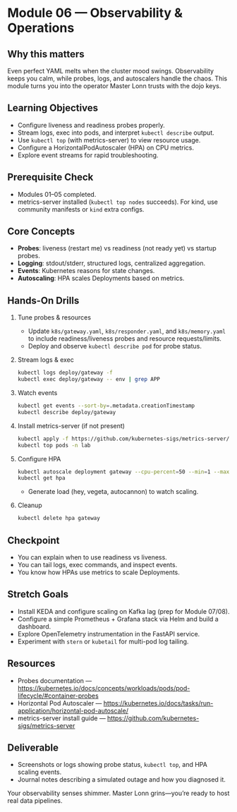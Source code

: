 # Module 06 — Observability & Operations

## Why this matters

Even perfect YAML melts when the cluster mood swings. Observability keeps you calm, while probes, logs, and autoscalers handle the chaos. This module turns you into the operator Master Lonn trusts with the dojo keys.

## Learning Objectives

- Configure liveness and readiness probes properly.
- Stream logs, exec into pods, and interpret `kubectl describe` output.
- Use `kubectl top` (with metrics-server) to view resource usage.
- Configure a HorizontalPodAutoscaler (HPA) on CPU metrics.
- Explore event streams for rapid troubleshooting.

## Prerequisite Check

- Modules 01–05 completed.
- metrics-server installed (`kubectl top nodes` succeeds). For kind, use community manifests or `kind` extra configs.

## Core Concepts

- **Probes**: liveness (restart me) vs readiness (not ready yet) vs startup probes.
- **Logging**: stdout/stderr, structured logs, centralized aggregation.
- **Events**: Kubernetes reasons for state changes.
- **Autoscaling**: HPA scales Deployments based on metrics.

## Hands-On Drills

1. Tune probes & resources

   - Update `k8s/gateway.yaml`, `k8s/responder.yaml`, and `k8s/memory.yaml` to include readiness/liveness probes and resource requests/limits.
   - Deploy and observe `kubectl describe pod` for probe status.

2. Stream logs & exec

   ```bash
   kubectl logs deploy/gateway -f
   kubectl exec deploy/gateway -- env | grep APP
   ```

3. Watch events

   ```bash
   kubectl get events --sort-by=.metadata.creationTimestamp
   kubectl describe deploy/gateway
   ```

4. Install metrics-server (if not present)

   ```bash
   kubectl apply -f https://github.com/kubernetes-sigs/metrics-server/releases/latest/download/components.yaml
   kubectl top pods -n lab
   ```

5. Configure HPA

   ```bash
   kubectl autoscale deployment gateway --cpu-percent=50 --min=1 --max=5
   kubectl get hpa
   ```

   - Generate load (hey, vegeta, autocannon) to watch scaling.

6. Cleanup
   ```bash
   kubectl delete hpa gateway
   ```

## Checkpoint

- You can explain when to use readiness vs liveness.
- You can tail logs, exec commands, and inspect events.
- You know how HPAs use metrics to scale Deployments.

## Stretch Goals

- Install KEDA and configure scaling on Kafka lag (prep for Module 07/08).
- Configure a simple Prometheus + Grafana stack via Helm and build a dashboard.
- Explore OpenTelemetry instrumentation in the FastAPI service.
- Experiment with `stern` or `kubetail` for multi-pod log tailing.

## Resources

- Probes documentation — https://kubernetes.io/docs/concepts/workloads/pods/pod-lifecycle/#container-probes
- Horizontal Pod Autoscaler — https://kubernetes.io/docs/tasks/run-application/horizontal-pod-autoscale/
- metrics-server install guide — https://github.com/kubernetes-sigs/metrics-server

## Deliverable

- Screenshots or logs showing probe status, `kubectl top`, and HPA scaling events.
- Journal notes describing a simulated outage and how you diagnosed it.

Your observability senses shimmer. Master Lonn grins—you’re ready to host real data pipelines.
